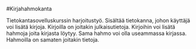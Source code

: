 #Kirjahahmokanta

Tietokantasovelluskurssin harjoitustyö. Sisältää tietokanna, johon käyttäjä voi lisätä kirjoja. Kirjoilla on joitakin julkaisutietoja. Kirjoihin voi lisätä hahmoja joita kirjasta löytyy. Sama hahmo voi olla useammassa kirjassa. Hahmoilla on samaten joitakin tietoja.